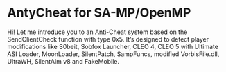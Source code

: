 # AntyCheat for SA-MP/OpenMP

Hi! Let me introduce you to an Anti-Cheat system based on the SendClientCheck function with type 0x5. It’s designed to detect player modifications like S0beit, Sobfox Launcher, CLEO 4, CLEO 5 with Ultimate ASI Loader, MoonLoader, SilentPatch, SampFuncs, modified VorbisFile.dll, UltraWH, SilentAim v8 and FakeMobile.
